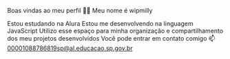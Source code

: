Boas vindas ao meu perfil 💙💙
Meu nome é wipmilly

Estou estudando na Alura
Estou me desenvolvendo na linguagem JavaScript
Utilizo esse espaço para minha organização e compartilhamento dos meu projetos desenvolvidos
Você pode entrar em contato comigo 📫
00001088786819sp@al.educacao.sp.gov.br
